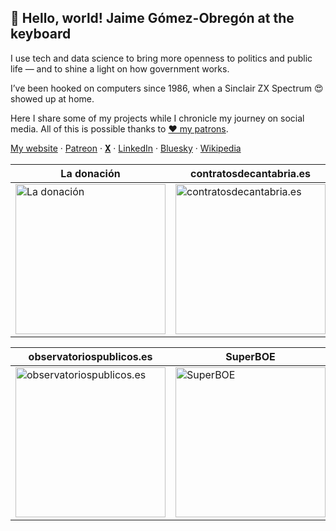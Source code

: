 ## 👋 Hello, world! Jaime Gómez-Obregón at the keyboard

I use tech and data science to bring more openness to politics and public life — and to shine a light on how government works.

I’ve been hooked on computers since 1986, when a Sinclair ZX Spectrum 😍 showed up at home.

Here I share some of my projects while I chronicle my journey on social media. All of this is possible thanks to [❤️ my patrons](https://www.patreon.com/jaime_gomez_obregon).

[My website](https://jaime.gomezobregon.com) ·
[Patreon](https://www.patreon.com/jaime_gomez_obregon) ·
[𝐗](https://x.com/JaimeObregon) ·
[LinkedIn](https://www.linkedin.com/in/jaimegomezobregon) ·
[Bluesky](https://bsky.app/profile/gomezobregon.com) ·
[Wikipedia](https://es.wikipedia.org/wiki/Jaime_G%C3%B3mez-Obreg%C3%B3n)

<!-- prettier-ignore -->
| La&nbsp;donación | contratosdecantabria.es | Retrogipuzkoa | contractacio.cat |
| ----------- | ----------------------- | ------------- | -------- |
| [<img src="ladonacion.avif" alt="La donación" width="240">](https://ladonacion.es) | [<img src="contratosdecantabria.avif" alt="contratosdecantabria.es" width="240">](https://contratosdecantabria.es) | [<img src="retrogipuzkoa.avif" alt="Retrogipuzkoa" width="240">](https://retrogipuzkoa.com) | [<img src="contractacio.cat.avif" alt="contractacio.cat" width="240">](https://contractacio.cat)

<!-- prettier-ignore -->
| observatoriospublicos.es | SuperBOE | El&nbsp;portero&nbsp;del&nbsp;metaverso | gobiernovasco.marketing |
| --- | --- | --- | --- |
| [<img src="observatoriospublicos.avif" alt="observatoriospublicos.es" width="240">](https://observatoriospublicos.es) | [<img src="superboe.avif" alt="SuperBOE" width="240">](https://superboe.es) | [<img src="metanavarra.avif" alt="El portero del metaverso" width="240">](https://twitter.com/JaimeObregon/status/1525510124353241093) | [<img src="gobiernovasco.avif" alt="gobiernovasco.marketing" width="240">](https://gobiernovasco.marketing) |
